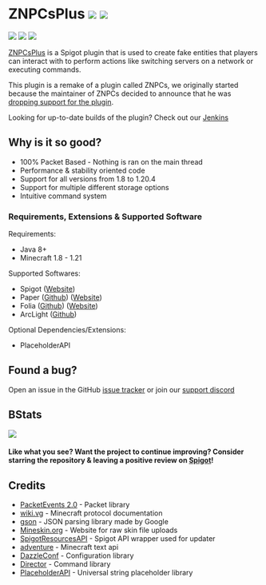 # ZNPCsPlus [![](https://img.shields.io/discord/1099449144948555957?label=Discord&logo=Discord&style=plastic)](https://discord.gg/MAZz6XpPcg) [![](https://img.shields.io/jenkins/build?jobUrl=https%3A%2F%2Fci.pyr.lol%2Fjob%2FZNPCsPlus%2F&style=plastic&logo=jenkins)](https://ci.pyr.lol/job/ZNPCsPlus/)
[![](https://img.shields.io/bstats/players/18244?style=plastic&label=bStats%20Players)]((https://bstats.org/plugin/bukkit/ZNPCsPlus/18244/)) [![](https://img.shields.io/bstats/servers/18244?style=plastic&label=bStats%20Servers)]((https://bstats.org/plugin/bukkit/ZNPCsPlus/18244/)) [![](https://img.shields.io/spiget/downloads/109380?style=plastic&label=Spigot%20Downloads)]((https://www.spigotmc.org/resources/znpcsplus.109380/))

[ZNPCsPlus](https://www.spigotmc.org/resources/znpcsplus.109380/) is a Spigot plugin that is used to create fake entities 
that players can interact with to perform actions like switching servers on a network or executing commands.

This plugin is a remake of a plugin called ZNPCs, we originally started because the maintainer of ZNPCs decided to announce that he was 
[dropping support for the plugin](https://github.com/Pyrbu/ZNPCsPlus/blob/2.X/.github/znpc.png?raw=true).

Looking for up-to-date builds of the plugin? Check out our [Jenkins](https://ci.pyr.lol/job/ZNPCsPlus/)

## Why is it so good?
- 100% Packet Based - Nothing is ran on the main thread
- Performance & stability oriented code
- Support for all versions from 1.8 to 1.20.4
- Support for multiple different storage options
- Intuitive command system

### Requirements, Extensions & Supported Software
Requirements:
- Java 8+
- Minecraft 1.8 - 1.21

Supported Softwares:
- Spigot ([Website](https://www.spigotmc.org/))
- Paper ([Github](https://github.com/PaperMC/Paper)) ([Website](https://papermc.io/software/paper))
- Folia ([Github](https://github.com/PaperMC/Folia)) ([Website](https://papermc.io/software/folia))
- ArcLight ([Github](https://github.com/IzzelAliz/Arclight))

Optional Dependencies/Extensions:
- PlaceholderAPI

## Found a bug?
Open an issue in the GitHub [issue tracker](https://github.com/Pyrbu/ZNPCsPlus/issues) or join our [support discord](https://discord.gg/MAZz6XpPcg)

## BStats
[![](https://bstats.org/signatures/bukkit/znpcsplus.svg)](https://bstats.org/plugin/bukkit/ZNPCsPlus/18244/)

#### Like what you see? Want the project to continue improving? Consider starring the repository & leaving a positive review on [Spigot](https://www.spigotmc.org/resources/znpcsplus.109380/)!

## Credits
- [PacketEvents 2.0](https://github.com/retrooper/packetevents) - Packet library
- [wiki.vg](https://wiki.vg/Main_Page) - Minecraft protocol documentation
- [gson](https://github.com/google/gson) - JSON parsing library made by Google
- [Mineskin.org](https://mineskin.org/) - Website for raw skin file uploads
- [SpigotResourcesAPI](https://github.com/robertlit/SpigotResourcesAPI/) - Spigot API wrapper used for updater
- [adventure](https://docs.advntr.dev/) - Minecraft text api
- [DazzleConf](https://github.com/A248/DazzleConf) - Configuration library
- [Director](https://github.com/Pyrbu/Director) - Command library
- [PlaceholderAPI](https://github.com/PlaceholderAPI/PlaceholderAPI) - Universal string placeholder library

